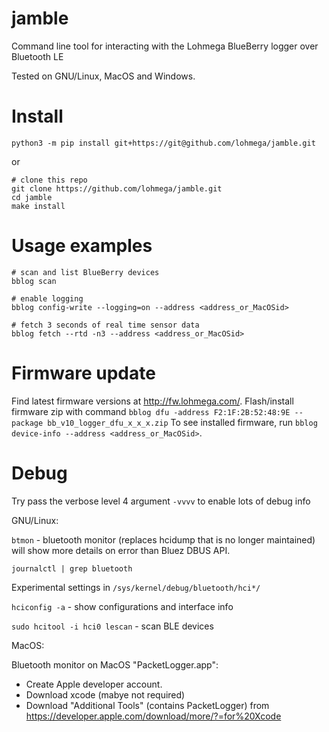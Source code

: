 jamble
======
Command line tool for interacting with the Lohmega BlueBerry logger over Bluetooth LE 

Tested on GNU/Linux, MacOS and Windows.

Install
=======
```
python3 -m pip install git+https://git@github.com/lohmega/jamble.git
```
or 
```
# clone this repo
git clone https://github.com/lohmega/jamble.git
cd jamble
make install
```


Usage examples
==============

```
# scan and list BlueBerry devices
bblog scan

# enable logging
bblog config-write --logging=on --address <address_or_MacOSid>

# fetch 3 seconds of real time sensor data
bblog fetch --rtd -n3 --address <address_or_MacOSid>
```

Firmware update
===============

Find latest firmware versions at http://fw.lohmega.com/.
Flash/install firmware zip with command `bblog dfu -address F2:1F:2B:52:48:9E --package bb_v10_logger_dfu_x_x_x.zip`
To see installed firmware, run `bblog device-info --address <address_or_MacOSid>`.


Debug
=====

Try pass the verbose level 4 argument `-vvvv` to enable lots of debug info

GNU/Linux:

`btmon` - bluetooth monitor (replaces hcidump that is no longer maintained)
will show more details on error than Bluez DBUS API.

`journalctl | grep bluetooth`

Experimental settings in
`/sys/kernel/debug/bluetooth/hci*/`

`hciconfig -a` - show configurations and interface info

`sudo hcitool -i hci0 lescan` - scan BLE devices


MacOS:

Bluetooth monitor on MacOS "PacketLogger.app":
- Create Apple developer account.
- Download xcode (mabye not required)
- Download "Additional Tools" (contains PacketLogger) from
 https://developer.apple.com/download/more/?=for%20Xcode

